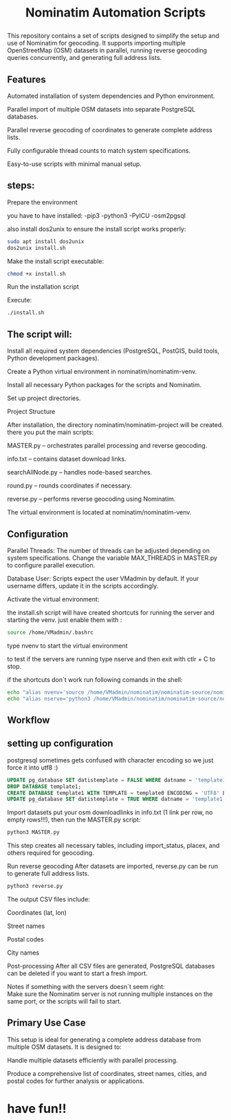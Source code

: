 # <p align="center">Nominatim Automation Scripts</p>

This repository contains a set of scripts designed to simplify the setup and use of Nominatim for geocoding.
It supports importing multiple OpenStreetMap (OSM) datasets in parallel, running reverse geocoding queries concurrently, and generating full address lists.

## Features

Automated installation of system dependencies and Python environment.

Parallel import of multiple OSM datasets into separate PostgreSQL databases.

Parallel reverse geocoding of coordinates to generate complete address lists.

Fully configurable thread counts to match system specifications.

Easy-to-use scripts with minimal manual setup.

## steps:

Prepare the environment

you have to have installed:
-pip3
-python3
-PyICU
-osm2pgsql

also install dos2unix to ensure the install script works properly:

```bash
sudo apt install dos2unix
dos2unix install.sh
```

Make the install script executable:

```bash
chmod +x install.sh
```

Run the installation script

Execute:

```bash
./install.sh
```

## The script will:

Install all required system dependencies (PostgreSQL, PostGIS, build tools, Python development packages).

Create a Python virtual environment in nominatim/nominatim-venv.

Install all necessary Python packages for the scripts and Nominatim.

Set up project directories.

Project Structure

After installation, the directory nominatim/nominatim-project will be created. there you put the main scripts:

MASTER.py – orchestrates parallel processing and reverse geocoding.

info.txt – contains dataset download links.

searchAllNode.py – handles node-based searches.

round.py – rounds coordinates if necessary.

reverse.py – performs reverse geocoding using Nominatim.

The virtual environment is located at nominatim/nominatim-venv.

## Configuration

Parallel Threads:
The number of threads can be adjusted depending on system specifications.
Change the variable MAX_THREADS in MASTER.py to configure parallel execution.

Database User:
Scripts expect the user VMadmin by default. If your username differs, update it in the scripts accordingly.

Activate the virtual environment:

the install.sh script will have created shortcuts for running the server and starting the venv.
just enable them with :

```bash
source /home/VMadmin/.bashrc
```

type nvenv to start the virtual environment

to test if the servers are running type nserve and then exit with ctlr + C to stop.

if the shortcuts don´t work run following comands in the shell:

```Bash
echo "alias nvenv='source /home/VMadmin/nominatim/nominatim-source/nominatim-venv/bin/activate'" >> /home/VMadmin/.bashrc
echo "alias nserve='python3 /home/VMadmin/nominatim/nominatim-source/nominatim-cli.py serve'" >> /home/VMadmin/.bashrc
```

## Workflow

## setting up configuration

postgresql sometimes gets confused with character encoding so we just force it into utf8 :)

```sql
UPDATE pg_database SET datistemplate = FALSE WHERE datname = 'template1';
DROP DATABASE template1;
CREATE DATABASE template1 WITH TEMPLATE = template0 ENCODING = 'UTF8' LC_COLLATE='C' LC_CTYPE='C';
UPDATE pg_database SET datistemplate = TRUE WHERE datname = 'template1';
```

Import datasets
put your osm downloadlinks in info.txt (1 link per row, no empty rows!!!), then run the MASTER.py script:

```bash
python3 MASTER.py
```

This step creates all necessary tables, including import_status, placex, and others required for geocoding.

Run reverse geocoding
After datasets are imported, reverse.py can be run to generate full address lists.

```bash
python3 reverse.py
```

The output CSV files include:

Coordinates (lat, lon)

Street names

Postal codes

City names

Post-processing
After all CSV files are generated, PostgreSQL databases can be deleted if you want to start a fresh import.

Notes
if something with the servers doesn´t seem right:  
Make sure the Nominatim server is not running multiple instances on the same port, or the scripts will fail to start.

## Primary Use Case

This setup is ideal for generating a complete address database from multiple OSM datasets.
It is designed to:

Handle multiple datasets efficiently with parallel processing.

Produce a comprehensive list of coordinates, street names, cities, and postal codes for further analysis or applications.

# have fun!!
